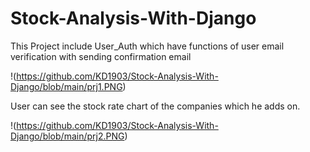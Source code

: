 # Stock-Analysis-With-Django

This Project include User_Auth which have functions of user email verification with sending confirmation email

!(https://github.com/KD1903/Stock-Analysis-With-Django/blob/main/prj1.PNG)

User can see the stock rate chart of the companies which he adds on. 

!(https://github.com/KD1903/Stock-Analysis-With-Django/blob/main/prj2.PNG)



